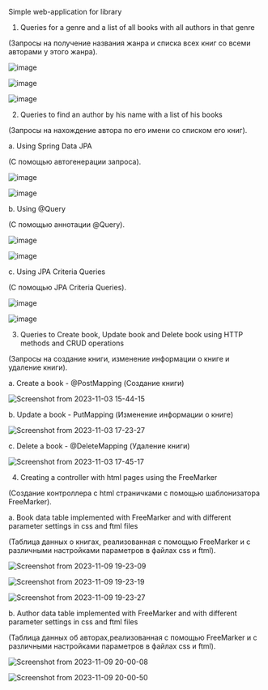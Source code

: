Simple web-application for library

1. Queries for a genre and a list of all books with all authors in that genre

(Запросы на получение названия жанра и списка всех книг со всеми авторами у этого жанра).

![image](https://github.com/Bloody-Mary/library-project/assets/37978402/84e4ac27-1ec1-42d2-aeeb-55ab6bc63765)


![image](https://github.com/Bloody-Mary/library-project/assets/37978402/f91b9216-2d23-415f-8145-33be1232a71b)


![image](https://github.com/Bloody-Mary/library-project/assets/37978402/c0e93578-1d12-4ad7-ae26-f222c090f0e1)


2. Queries to find an author by his name with a list of his books

(Запросы на нахождение автора по его имени со списком его книг).

a. Using Spring Data JPA

(С помощью автогенерации запроса).

![image](https://github.com/Bloody-Mary/library-project/assets/37978402/99321c84-a52c-4a2e-845f-a4b70c72949c)

![image](https://github.com/Bloody-Mary/library-project/assets/37978402/eeef2ff7-7983-4e82-a4d8-ebd2c4f68215)



b. Using @Query

(С помощью аннотации @Query).

![image](https://github.com/Bloody-Mary/library-project/assets/37978402/8ce90269-1578-4ead-a19a-554da8fec468)


![image](https://github.com/Bloody-Mary/library-project/assets/37978402/55f1c8f0-a4a4-4ae7-a2b0-ef558bc7cea9)


c. Using JPA Criteria Queries

(С помощью JPA Criteria Queries).

![image](https://github.com/Bloody-Mary/library-project/assets/37978402/6372b37b-50bd-4e40-8381-0312e52f3291)

![image](https://github.com/Bloody-Mary/library-project/assets/37978402/09796032-469a-4314-934c-3cdad015161d)


3. Queries to Create book, Update book and Delete book using HTTP methods and CRUD operations

(Запросы на создание книги, изменение информации о книге и удаление книги).

a. Create a book - @PostMapping
(Создание книги)

![Screenshot from 2023-11-03 15-44-15](https://github.com/Bloody-Mary/library-project/assets/37978402/f0cc1cb3-03e5-46df-a331-a584ddcb252f)


b. Update a book - PutMapping
(Изменение информации о книге)

![Screenshot from 2023-11-03 17-23-27](https://github.com/Bloody-Mary/library-project/assets/37978402/18dbf017-3408-4cd1-b3a7-9d324d8b626c)


c. Delete a book - @DeleteMapping
(Удаление книги)

![Screenshot from 2023-11-03 17-45-17](https://github.com/Bloody-Mary/library-project/assets/37978402/72cacb38-6b87-462f-b974-76176795aa7b)


4. Creating a controller with html pages using the FreeMarker


(Создание контроллера с html страничками с помощью шаблонизатора FreeMarker).


a. Book data table implemented with FreeMarker and with different parameter settings in css and ftml files


(Таблица данных о книгах, реализованная с помощью FreeMarker и с различными настройками параметров в файлах css и ftml).


![Screenshot from 2023-11-09 19-23-09](https://github.com/Bloody-Mary/library-project/assets/37978402/4672b76f-71ec-4f39-bdc2-a36d05b38a6d)

![Screenshot from 2023-11-09 19-23-19](https://github.com/Bloody-Mary/library-project/assets/37978402/c24262f0-8f94-4a26-9b9b-0526ce637b2d)

![Screenshot from 2023-11-09 19-23-27](https://github.com/Bloody-Mary/library-project/assets/37978402/a823747e-5b8f-4eb6-984f-3cfb9a6cf1af)


b. Author data table implemented with FreeMarker and with different parameter settings in css and ftml files


(Таблица данных об авторах,реализованная с помощью FreeMarker и с различными настройками параметров в файлах css и ftml).


![Screenshot from 2023-11-09 20-00-08](https://github.com/Bloody-Mary/library-project/assets/37978402/b6ad7785-0248-4c15-9565-006ac3a76ab6)

![Screenshot from 2023-11-09 20-00-50](https://github.com/Bloody-Mary/library-project/assets/37978402/382b82ca-3411-4f4a-bf42-5355383e7e39)
